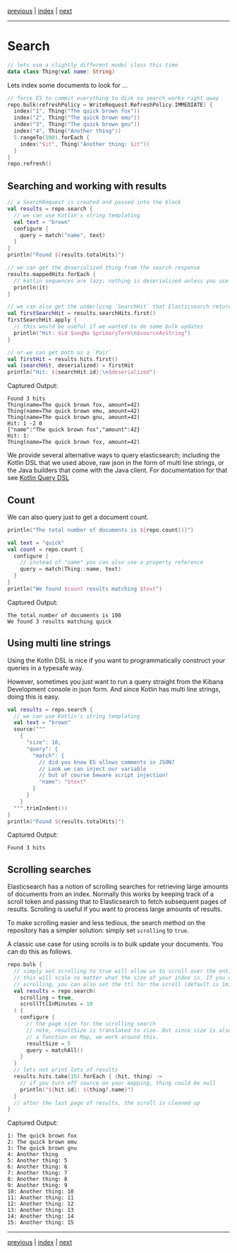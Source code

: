 [previous](bulk-indexing.md) | [index](index.md) | [next](query-dsl.md)

___

# Search 

```kotlin
// lets use a slightly different model class this time
data class Thing(val name: String)
```

Lets index some documents to look for ...

```kotlin
// force ES to commit everything to disk so search works right away
repo.bulk(refreshPolicy = WriteRequest.RefreshPolicy.IMMEDIATE) {
  index("1", Thing("The quick brown fox"))
  index("2", Thing("The quick brown emu"))
  index("3", Thing("The quick brown gnu"))
  index("4", Thing("Another thing"))
  5.rangeTo(100).forEach {
    index("$it", Thing("Another thing: $it"))
  }
}
repo.refresh()
```

## Searching and working with results

```kotlin
// a SearchRequest is created and passed into the block
val results = repo.search {
  // we can use Kotlin's string templating
  val text = "brown"
  configure {
    query = match("name", text)
  }
}
println("Found ${results.totalHits}")

// we can get the deserialized thing from the search response
results.mappedHits.forEach {
  // kotlin sequences are lazy; nothing is deserialized unless you use it
  println(it)
}

// we can also get the underlying `SearchHit` that Elasticsearch returns
val firstSearchHit = results.searchHits.first()
firstSearchHit.apply {
  // this would be useful if we wanted to do some bulk updates
  println("Hit: $id $seqNo $primaryTerm\n$sourceAsString")
}

// or we can get both as a `Pair`
val firstHit = results.hits.first()
val (searchHit, deserialized) = firstHit
println("Hit: ${searchHit.id}:\n$deserialized")
```

Captured Output:

```
Found 3 hits
Thing(name=The quick brown fox, amount=42)
Thing(name=The quick brown emu, amount=42)
Thing(name=The quick brown gnu, amount=42)
Hit: 1 -2 0
{"name":"The quick brown fox","amount":42}
Hit: 1:
Thing(name=The quick brown fox, amount=42)

```

We provide several alternative ways to query elasticsearch; including the Kotlin DSL that we used above, raw json in the form of multi line strings, or the Java builders that come with the Java client. For documentation for that see [Kotlin Query DSL](query-dsl.md)

## Count

We can also query just to get a document count.

```kotlin
println("The total number of documents is ${repo.count()}")

val text = "quick"
val count = repo.count {
  configure {
    // instead of "name" you can also use a property reference
    query = match(Thing::name, text)
  }
}
println("We found $count results matching $text")
```

Captured Output:

```
The total number of documents is 100
We found 3 results matching quick

```

## Using multi line strings

Using the Kotlin DSL is nice if you want to programmatically construct your queries in a typesafe way.

However, sometimes you just want to run a query straight from the Kibana Development console in json form. And since Kotlin has multi line strings, doing this is easy.

```kotlin
val results = repo.search {
  // we can use Kotlin's string templating
  val text = "brown"
  source("""
    {
      "size": 10,
      "query": {
        "match": {
          // did you know ES allows comments in JSON?
          // Look we can inject our variable
          // but of course beware script injection!
          "name": "$text"
        }
      }
    }          
  """.trimIndent())
}
println("Found ${results.totalHits}")
```

Captured Output:

```
Found 3 hits

```

## Scrolling searches

Elasticsearch has a notion of scrolling searches for retrieving large amounts of 
documents from an index. Normally this works by keeping track of a scroll token and
passing that to Elasticsearch to fetch subsequent pages of results. Scrolling is useful if
you want to process large amounts of results.

To make scrolling easier and less tedious, the search method on the repository 
has a simpler solution: simply set `scrolling` to `true`.
 
A classic use case for using scrolls is to bulk update your documents. You can do this as follows. 

```kotlin
repo.bulk {
  // simply set scrolling to true will allow us to scroll over the entire index
  // this will scale no matter what the size of your index is. If you use
  // scrolling, you can also set the ttl for the scroll (default is 1m)
  val results = repo.search(
    scrolling = true,
    scrollTtlInMinutes = 10
  ) {
    configure {
      // the page size for the scrolling search
      // note, resultSize is translated to size. But since size is also
      // a function on Map, we work around this.
      resultSize = 5
      query = matchAll()
    }
  }
  // lets not print lots of results
  results.hits.take(15).forEach { (hit, thing) ->
    // if you turn off source on your mapping, thing could be null
    println("${hit.id}: ${thing?.name}")
  }
  // after the last page of results, the scroll is cleaned up
}
```

Captured Output:

```
1: The quick brown fox
2: The quick brown emu
3: The quick brown gnu
4: Another thing
5: Another thing: 5
6: Another thing: 6
7: Another thing: 7
8: Another thing: 8
9: Another thing: 9
10: Another thing: 10
11: Another thing: 11
12: Another thing: 12
13: Another thing: 13
14: Another thing: 14
15: Another thing: 15

```


___

[previous](bulk-indexing.md) | [index](index.md) | [next](query-dsl.md)

